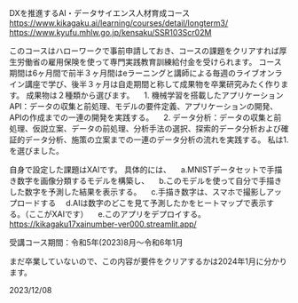 DXを推進するAI・データサイエンス人材育成コース
https://www.kikagaku.ai/learning/courses/detail/longterm3/
https://www.kyufu.mhlw.go.jp/kensaku/SSR103Scr02M

このコースはハローワークで事前申請しておき、コースの課題をクリアすれば厚生労働省の雇用保険を使って専門実践教育訓練給付金を受けられます。
コース期間は6ヶ月間で前半３ヶ月間はeラーニングと講師による毎週のライブオンライン講座で学び、後半３ヶ月は自走期間と称して成果物を卒業研究みたく作ります。
成果物は２種類から選びます。
　1. 機械学習を搭載したアプリケーションAPI：データの収集と前処理、モデルの要件定義、アプリケーションの開発、APIの作成までの一連の開発を実践する。
　2. データ分析：データの収集と前処理、仮説立案、データの前処理、分析手法の選択、探索的データ分析および確証的データ分析、施策の立案までの一連のデータ分析の流れを実践する。
私は1.を選びました。

自身で設定した課題はXAIです。
具体的には、
　a.MNISTデータセットで手描き数字を画像分類するモデルを構築し、
　b.このモデルを使って自分で手描きした数字を予測した結果を表示する。
　c.手描き数字は、スマホで撮影しアップロードする
　d.AIは数字のどこを見て予測したかをヒートマップで表示する。（ここがXAIです）
　e.このアプリをデプロイする。
https://kikagaku17xainumber-ver000.streamlit.app/

受講コース期間：令和5年(2023)8月〜令和6年1月

まだ卒業していないので、この内容が要件をクリアするかは2024年1月に分かります。

2023/12/08